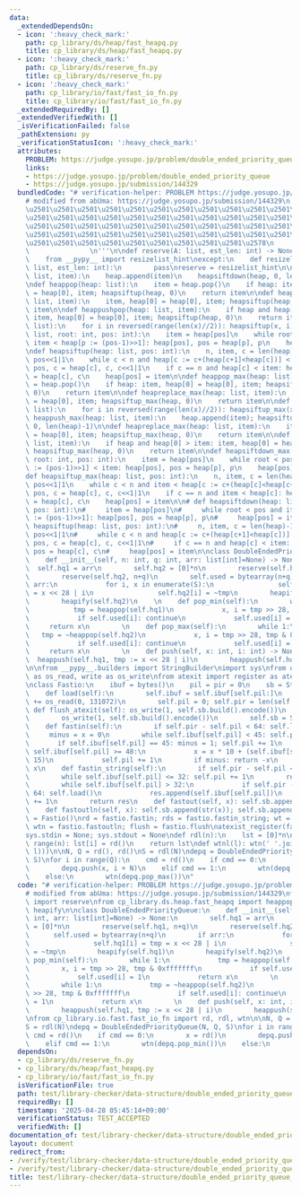 ```yaml
---
data:
  _extendedDependsOn:
  - icon: ':heavy_check_mark:'
    path: cp_library/ds/heap/fast_heapq.py
    title: cp_library/ds/heap/fast_heapq.py
  - icon: ':heavy_check_mark:'
    path: cp_library/ds/reserve_fn.py
    title: cp_library/ds/reserve_fn.py
  - icon: ':heavy_check_mark:'
    path: cp_library/io/fast/fast_io_fn.py
    title: cp_library/io/fast/fast_io_fn.py
  _extendedRequiredBy: []
  _extendedVerifiedWith: []
  _isVerificationFailed: false
  _pathExtension: py
  _verificationStatusIcon: ':heavy_check_mark:'
  attributes:
    PROBLEM: https://judge.yosupo.jp/problem/double_ended_priority_queue
    links:
    - https://judge.yosupo.jp/problem/double_ended_priority_queue
    - https://judge.yosupo.jp/submission/144329
  bundledCode: "# verification-helper: PROBLEM https://judge.yosupo.jp/problem/double_ended_priority_queue\n\
    # modified from abUma: https://judge.yosupo.jp/submission/144329\n'''\n\u257A\u2501\
    \u2501\u2501\u2501\u2501\u2501\u2501\u2501\u2501\u2501\u2501\u2501\u2501\u2501\
    \u2501\u2501\u2501\u2501\u2501\u2501\u2501\u2501\u2501\u2501\u2501\u2501\u2501\
    \u2501\u2501\u2501\u2501\u2501\u2501\u2501\u2501\u2501\u2501\u2501\u2501\u2501\
    \u2501\u2501\u2501\u2501\u2501\u2501\u2501\u2501\u2501\u2501\u2501\u2501\u2501\
    \u2501\u2501\u2501\u2501\u2501\u2501\u2501\u2501\u2501\u2578\n             https://kobejean.github.io/cp-library\
    \               \n'''\n\ndef reserve(A: list, est_len: int) -> None: ...\ntry:\n\
    \    from __pypy__ import resizelist_hint\nexcept:\n    def resizelist_hint(A:\
    \ list, est_len: int):\n        pass\nreserve = resizelist_hint\n\n\ndef heappush(heap:\
    \ list, item):\n    heap.append(item)\n    heapsiftdown(heap, 0, len(heap)-1)\n\
    \ndef heappop(heap: list):\n    item = heap.pop()\n    if heap: item, heap[0]\
    \ = heap[0], item; heapsiftup(heap, 0)\n    return item\n\ndef heapreplace(heap:\
    \ list, item):\n    item, heap[0] = heap[0], item; heapsiftup(heap, 0)\n    return\
    \ item\n\ndef heappushpop(heap: list, item):\n    if heap and heap[0] < item:\
    \ item, heap[0] = heap[0], item; heapsiftup(heap, 0)\n    return item\n\ndef heapify(x:\
    \ list):\n    for i in reversed(range(len(x)//2)): heapsiftup(x, i)\n\ndef heapsiftdown(heap:\
    \ list, root: int, pos: int):\n    item = heap[pos]\n    while root < pos and\
    \ item < heap[p := (pos-1)>>1]: heap[pos], pos = heap[p], p\n    heap[pos] = item\n\
    \ndef heapsiftup(heap: list, pos: int):\n    n, item, c = len(heap)-1, heap[pos],\
    \ pos<<1|1\n    while c < n and heap[c := c+(heap[c+1]<heap[c])] < item: heap[pos],\
    \ pos, c = heap[c], c, c<<1|1\n    if c == n and heap[c] < item: heap[pos], pos\
    \ = heap[c], c\n    heap[pos] = item\n\ndef heappop_max(heap: list):\n    item\
    \ = heap.pop()\n    if heap: item, heap[0] = heap[0], item; heapsiftup_max(heap,\
    \ 0)\n    return item\n\ndef heapreplace_max(heap: list, item):\n    item, heap[0]\
    \ = heap[0], item; heapsiftup_max(heap, 0)\n    return item\n\ndef heapify_max(x:\
    \ list):\n    for i in reversed(range(len(x)//2)): heapsiftup_max(x, i)\n\ndef\
    \ heappush_max(heap: list, item):\n    heap.append(item); heapsiftdown_max(heap,\
    \ 0, len(heap)-1)\n\ndef heapreplace_max(heap: list, item):\n    item, heap[0]\
    \ = heap[0], item; heapsiftup_max(heap, 0)\n    return item\n\ndef heappushpop_max(heap:\
    \ list, item):\n    if heap and heap[0] > item: item, heap[0] = heap[0], item;\
    \ heapsiftup_max(heap, 0)\n    return item\n\ndef heapsiftdown_max(heap: list,\
    \ root: int, pos: int):\n    item = heap[pos]\n    while root < pos and heap[p\
    \ := (pos-1)>>1] < item: heap[pos], pos = heap[p], p\n    heap[pos] = item\n\n\
    def heapsiftup_max(heap: list, pos: int):\n    n, item, c = len(heap)-1, heap[pos],\
    \ pos<<1|1\n    while c < n and item < heap[c := c+(heap[c]<heap[c+1])]: heap[pos],\
    \ pos, c = heap[c], c, c<<1|1\n    if c == n and item < heap[c]: heap[pos], pos\
    \ = heap[c], c\n    heap[pos] = item\n\n# def heapsiftdown(heap: list, root: int,\
    \ pos: int):\n#     item = heap[pos]\n#     while root < pos and item < heap[p\
    \ := (pos-1)>>1]: heap[pos], pos = heap[p], p\n#     heap[pos] = item\n\n# def\
    \ heapsiftup(heap: list, pos: int):\n#     n, item, c = len(heap)-1, heap[pos],\
    \ pos<<1|1\n#     while c < n and heap[c := c+(heap[c+1]<heap[c])] < item: heap[pos],\
    \ pos, c = heap[c], c, c<<1|1\n#     if c == n and heap[c] < item: heap[pos],\
    \ pos = heap[c], c\n#     heap[pos] = item\n\nclass DoubleEndedPriorityQueue:\n\
    \    def __init__(self, n: int, q: int, arr: list[int]=None) -> None:\n      \
    \  self.hq1 = arr\n        self.hq2 = [0]*n\n        reserve(self.hq1, n+q)\n\
    \        reserve(self.hq2, n+q)\n        self.used = bytearray(n+q)\n        if\
    \ arr:\n            for i, x in enumerate(S):\n                self.hq1[i] = tmp\
    \ = x << 28 | i\n                self.hq2[i] = ~tmp\n        heapify(self.hq1)\n\
    \        heapify(self.hq2)\n    \n    def pop_min(self):\n        while 1:\n \
    \           tmp = heappop(self.hq1)\n            x, i = tmp >> 28, tmp & 0xfffffff\n\
    \            if self.used[i]: continue\n            self.used[i] = 1\n       \
    \     return x\n        \n    def pop_max(self):\n        while 1:\n         \
    \   tmp = ~heappop(self.hq2)\n            x, i = tmp >> 28, tmp & 0xfffffff\n\
    \            if self.used[i]: continue\n            self.used[i] = 1\n       \
    \     return x\n        \n    def push(self, x: int, i: int) -> None:\n      \
    \  heappush(self.hq1, tmp := x << 28 | i)\n        heappush(self.hq2, ~tmp)\n\n\
    \n\nfrom __pypy__.builders import StringBuilder\nimport sys\nfrom os import read\
    \ as os_read, write as os_write\nfrom atexit import register as atexist_register\n\
    \nclass Fastio:\n    ibuf = bytes()\n    pil = pir = 0\n    sb = StringBuilder()\n\
    \    def load(self):\n        self.ibuf = self.ibuf[self.pil:]\n        self.ibuf\
    \ += os_read(0, 131072)\n        self.pil = 0; self.pir = len(self.ibuf)\n   \
    \ def flush_atexit(self): os_write(1, self.sb.build().encode())\n    def flush(self):\n\
    \        os_write(1, self.sb.build().encode())\n        self.sb = StringBuilder()\n\
    \    def fastin(self):\n        if self.pir - self.pil < 64: self.load()\n   \
    \     minus = x = 0\n        while self.ibuf[self.pil] < 45: self.pil += 1\n \
    \       if self.ibuf[self.pil] == 45: minus = 1; self.pil += 1\n        while\
    \ self.ibuf[self.pil] >= 48:\n            x = x * 10 + (self.ibuf[self.pil] &\
    \ 15)\n            self.pil += 1\n        if minus: return -x\n        return\
    \ x\n    def fastin_string(self):\n        if self.pir - self.pil < 64: self.load()\n\
    \        while self.ibuf[self.pil] <= 32: self.pil += 1\n        res = bytearray()\n\
    \        while self.ibuf[self.pil] > 32:\n            if self.pir - self.pil <\
    \ 64: self.load()\n            res.append(self.ibuf[self.pil])\n            self.pil\
    \ += 1\n        return res\n    def fastout(self, x): self.sb.append(str(x))\n\
    \    def fastoutln(self, x): self.sb.append(str(x)); self.sb.append('\\n')\nfastio\
    \ = Fastio()\nrd = fastio.fastin; rds = fastio.fastin_string; wt = fastio.fastout;\
    \ wtn = fastio.fastoutln; flush = fastio.flush\natexist_register(fastio.flush_atexit)\n\
    sys.stdin = None; sys.stdout = None\ndef rdl(n):\n    lst = [0]*n\n    for i in\
    \ range(n): lst[i] = rd()\n    return lst\ndef wtnl(l): wtn(' '.join(map(str,\
    \ l)))\n\nN, Q = rd(), rd()\nS = rdl(N)\ndepq = DoubleEndedPriorityQueue(N, Q,\
    \ S)\nfor i in range(Q):\n    cmd = rd()\n    if cmd == 0:\n        x = rd()\n\
    \        depq.push(x, i + N)\n    elif cmd == 1:\n        wtn(depq.pop_min())\n\
    \    else:\n        wtn(depq.pop_max())\n"
  code: "# verification-helper: PROBLEM https://judge.yosupo.jp/problem/double_ended_priority_queue\n\
    # modified from abUma: https://judge.yosupo.jp/submission/144329\nfrom cp_library.ds.reserve_fn\
    \ import reserve\nfrom cp_library.ds.heap.fast_heapq import heappop, heappush,\
    \ heapify\n\nclass DoubleEndedPriorityQueue:\n    def __init__(self, n: int, q:\
    \ int, arr: list[int]=None) -> None:\n        self.hq1 = arr\n        self.hq2\
    \ = [0]*n\n        reserve(self.hq1, n+q)\n        reserve(self.hq2, n+q)\n  \
    \      self.used = bytearray(n+q)\n        if arr:\n            for i, x in enumerate(S):\n\
    \                self.hq1[i] = tmp = x << 28 | i\n                self.hq2[i]\
    \ = ~tmp\n        heapify(self.hq1)\n        heapify(self.hq2)\n    \n    def\
    \ pop_min(self):\n        while 1:\n            tmp = heappop(self.hq1)\n    \
    \        x, i = tmp >> 28, tmp & 0xfffffff\n            if self.used[i]: continue\n\
    \            self.used[i] = 1\n            return x\n        \n    def pop_max(self):\n\
    \        while 1:\n            tmp = ~heappop(self.hq2)\n            x, i = tmp\
    \ >> 28, tmp & 0xfffffff\n            if self.used[i]: continue\n            self.used[i]\
    \ = 1\n            return x\n        \n    def push(self, x: int, i: int) -> None:\n\
    \        heappush(self.hq1, tmp := x << 28 | i)\n        heappush(self.hq2, ~tmp)\n\
    \nfrom cp_library.io.fast.fast_io_fn import rd, rdl, wtn\n\nN, Q = rd(), rd()\n\
    S = rdl(N)\ndepq = DoubleEndedPriorityQueue(N, Q, S)\nfor i in range(Q):\n   \
    \ cmd = rd()\n    if cmd == 0:\n        x = rd()\n        depq.push(x, i + N)\n\
    \    elif cmd == 1:\n        wtn(depq.pop_min())\n    else:\n        wtn(depq.pop_max())"
  dependsOn:
  - cp_library/ds/reserve_fn.py
  - cp_library/ds/heap/fast_heapq.py
  - cp_library/io/fast/fast_io_fn.py
  isVerificationFile: true
  path: test/library-checker/data-structure/double_ended_priority_queue_2heaps_fast_heapq.test.py
  requiredBy: []
  timestamp: '2025-04-28 05:45:14+09:00'
  verificationStatus: TEST_ACCEPTED
  verifiedWith: []
documentation_of: test/library-checker/data-structure/double_ended_priority_queue_2heaps_fast_heapq.test.py
layout: document
redirect_from:
- /verify/test/library-checker/data-structure/double_ended_priority_queue_2heaps_fast_heapq.test.py
- /verify/test/library-checker/data-structure/double_ended_priority_queue_2heaps_fast_heapq.test.py.html
title: test/library-checker/data-structure/double_ended_priority_queue_2heaps_fast_heapq.test.py
---
```

